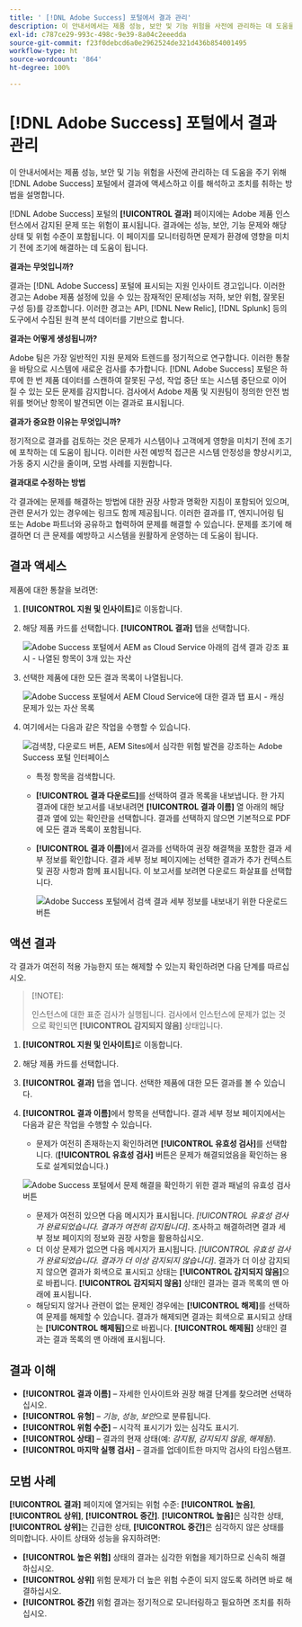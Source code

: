 ```yaml
---
title: ' [!DNL Adobe Success] 포털에서 결과 관리'
description: 이 안내서에서는 제품 성능, 보안 및 기능 위험을 사전에 관리하는 데 도움을 주기 위해  [!DNL Adobe Success] 포털에서 결과에 액세스하고 이를 해석하고 조치를 취하는 방법을 설명합니다.
exl-id: c787ce29-993c-498c-9e39-8a04c2eeedda
source-git-commit: f23f0debcd6a0e2962524de321d436b854001495
workflow-type: ht
source-wordcount: '864'
ht-degree: 100%

---
```


# [!DNL Adobe Success] 포털에서 결과 관리

이 안내서에서는 제품 성능, 보안 및 기능 위험을 사전에 관리하는 데 도움을 주기 위해 [!DNL Adobe Success] 포털에서 결과에 액세스하고 이를 해석하고 조치를 취하는 방법을 설명합니다.

[!DNL Adobe Success] 포털의 **[!UICONTROL 결과]** 페이지에는 Adobe 제품 인스턴스에서 감지된 문제 또는 위험이 표시됩니다. 결과에는 성능, 보안, 기능 문제와 해당 상태 및 위험 수준이 포함됩니다. 이 페이지를 모니터링하면 문제가 환경에 영향을 미치기 전에 조기에 해결하는 데 도움이 됩니다.

**결과는 무엇입니까?**

결과는 [!DNL Adobe Success] 포털에 표시되는 지원 인사이트 경고입니다. 이러한 경고는 Adobe 제품 설정에 있을 수 있는 잠재적인 문제(성능 저하, 보안 위험, 잘못된 구성 등)를 강조합니다. 이러한 경고는 API, [!DNL New Relic], [!DNL Splunk] 등의 도구에서 수집된 원격 분석 데이터를 기반으로 합니다.

**결과는 어떻게 생성됩니까?**

Adobe 팀은 가장 일반적인 지원 문제와 트렌드를 정기적으로 연구합니다. 이러한 통찰을 바탕으로 시스템에 새로운 검사를 추가합니다. [!DNL Adobe Success] 포털은 하루에 한 번 제품 데이터를 스캔하여 잘못된 구성, 작업 중단 또는 시스템 중단으로 이어질 수 있는 모든 문제를 감지합니다. 검사에서 Adobe 제품 및 지원팀이 정의한 안전 범위를 벗어난 항목이 발견되면 이는 결과로 표시됩니다.

**결과가 중요한 이유는 무엇입니까?**

정기적으로 결과를 검토하는 것은 문제가 시스템이나 고객에게 영향을 미치기 전에 조기에 포착하는 데 도움이 됩니다. 이러한 사전 예방적 접근은 시스템 안정성을 향상시키고, 가동 중지 시간을 줄이며, 모범 사례를 지원합니다.

**결과대로 수정하는 방법**

각 결과에는 문제를 해결하는 방법에 대한 권장 사항과 명확한 지침이 포함되어 있으며, 관련 문서가 있는 경우에는 링크도 함께 제공됩니다. 이러한 결과를 IT, 엔지니어링 팀 또는 Adobe 파트너와 공유하고 협력하여 문제를 해결할 수 있습니다. 문제를 조기에 해결하면 더 큰 문제를 예방하고 시스템을 원활하게 운영하는 데 도움이 됩니다.


## 결과 액세스

제품에 대한 통찰을 보려면:

1. **[!UICONTROL 지원 및 인사이트]**&#x200B;로 이동합니다.
1. 해당 제품 카드를 선택합니다. **[!UICONTROL 결과]** 탭을 선택합니다.

   ![Adobe Success 포털에서 AEM as Cloud Service 아래의 검색 결과 강조 표시 - 나열된 항목이 3개 있는 자산](../../assets/asp-support-inisghts-findings.png "Cloud Service에서 AEM Assets에 대한 검색 결과 보기")


1. 선택한 제품에 대한 모든 결과 목록이 나열됩니다.

   ![Adobe Success 포털에서 AEM Cloud Service에 대한 결과 탭 표시 - 캐싱 문제가 있는 자산 목록](../../assets/adobe-success-portal-findings.png "Cloud Service에서 AEM Assets에 대한 캐시 관련 결과 보기")

1. 여기에서는 다음과 같은 작업을 수행할 수 있습니다.

   ![검색창, 다운로드 버튼, AEM Sites에서 심각한 위험 발견을 강조하는 Adobe Success 포털 인터페이스](../../assets/adobe-success-portal-download.png "Cloud Service에서 AEM Sites에 대한 검색, 다운로드 또는 검색 결과 보기")

   * 특정 항목을 검색합니다.
   * **[!UICONTROL 결과 다운로드]**&#x200B;를 선택하여 결과 목록을 내보냅니다. 한 가지 결과에 대한 보고서를 내보내려면 **[!UICONTROL 결과 이름]** 열 아래의 해당 결과 옆에 있는 확인란을 선택합니다. 결과를 선택하지 않으면 기본적으로 PDF에 모든 결과 목록이 포함됩니다.
   * **[!UICONTROL 결과 이름]**&#x200B;에서 결과를 선택하여 권장 해결책을 포함한 결과 세부 정보를 확인합니다. 결과 세부 정보 페이지에는 선택한 결과가 추가 컨텍스트 및 권장 사항과 함께 표시됩니다. 이 보고서를 보려면 다운로드 화살표를 선택합니다.


     ![Adobe Success 포털에서 검색 결과 세부 정보를 내보내기 위한 다운로드 버튼](../../assets/findings-details.png "이 검색 결과의 보고서 다운로드")


## 액션 결과

각 결과가 여전히 적용 가능한지 또는 해제할 수 있는지 확인하려면 다음 단계를 따르십시오.

>[!NOTE]:
>
>인스턴스에 대한 표준 검사가 실행됩니다. 검사에서 인스턴스에 문제가 없는 것으로 확인되면 **[!UICONTROL 감지되지 않음]** 상태입니다.

1. **[!UICONTROL 지원 및 인사이트]**&#x200B;로 이동합니다.
1. 해당 제품 카드를 선택합니다.
1. **[!UICONTROL 결과]** 탭을 엽니다. 선택한 제품에 대한 모든 결과를 볼 수 있습니다.
1. **[!UICONTROL 결과 이름]**&#x200B;에서 항목을 선택합니다. 결과 세부 정보 페이지에서는 다음과 같은 작업을 수행할 수 있습니다.
   * 문제가 여전히 존재하는지 확인하려면 **[!UICONTROL 유효성 검사]**&#x200B;를 선택합니다. (**[!UICONTROL 유효성 검사]** 버튼은 문제가 해결되었음을 확인하는 용도로 설계되었습니다.)

   ![Adobe Success 포털에서 문제 해결을 확인하기 위한 결과 패널의 유효성 검사 버튼](../../assets/adobe-success-portal-validate.png "유효성 검사 버튼")


   * 문제가 여전히 있으면 다음 메시지가 표시됩니다. *[!UICONTROL 유효성 검사가 완료되었습니다. 결과가 여전히 감지됩니다]*. 조사하고 해결하려면 결과 세부 정보 페이지의 정보와 권장 사항을 활용하십시오.
   * 더 이상 문제가 없으면 다음 메시지가 표시됩니다. *[!UICONTROL 유효성 검사가 완료되었습니다. 결과가 더 이상 감지되지 않습니다]*. 결과가 더 이상 감지되지 않으면 결과가 회색으로 표시되고 상태는 **[!UICONTROL 감지되지 않음]**&#x200B;으로 바뀝니다. **[!UICONTROL 감지되지 않음]** 상태인 결과는 결과 목록의 맨 아래에 표시됩니다.
   * 해당되지 않거나 관련이 없는 문제인 경우에는 **[!UICONTROL 해제]**&#x200B;를 선택하여 문제를 해제할 수 있습니다. 결과가 해제되면 결과는 회색으로 표시되고 상태는 **[!UICONTROL 해제됨]**&#x200B;으로 바뀝니다.  **[!UICONTROL 해제됨]** 상태인 결과는 결과 목록의 맨 아래에 표시됩니다.

## 결과 이해

* **[!UICONTROL 결과 이름]** – 자세한 인사이트와 권장 해결 단계를 찾으려면 선택하십시오.
* **[!UICONTROL 유형]** – *기능*, *성능*, *보안*&#x200B;으로 분류됩니다.
* **[!UICONTROL 위험 수준]** – 시각적 표시기가 있는 심각도 표시기.
* **[!UICONTROL 상태]** – 결과의 현재 상태(예: *감지됨*, *감지되지 않음*, *해제됨*).
* **[!UICONTROL 마지막 실행 검사]** – 결과를 업데이트한 마지막 검사의 타임스탬프.


## 모범 사례

**[!UICONTROL 결과]** 페이지에 열거되는 위험 수준: **[!UICONTROL 높음]**, **[!UICONTROL 상위]**, **[!UICONTROL 중간]**. **[!UICONTROL 높음]**&#x200B;은 심각한 상태, **[!UICONTROL 상위]**&#x200B;는 긴급한 상태, **[!UICONTROL 중간]**&#x200B;은 심각하지 않은 상태를 의미합니다. 사이트 상태와 성능을 유지하려면:

* **[!UICONTROL 높은 위험]** 상태의 결과는 심각한 위협을 제기하므로 신속히 해결하십시오.
* **[!UICONTROL 상위]** 위험 문제가 더 높은 위험 수준이 되지 않도록 하려면 바로 해결하십시오.
* **[!UICONTROL 중간]** 위험 결과는 정기적으로 모니터링하고 필요하면 조치를 취하십시오.
